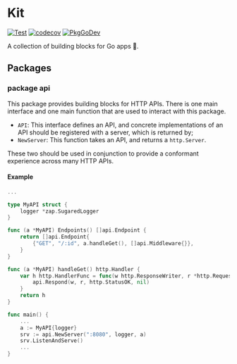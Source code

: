 # Kit
[![Test](https://github.com/Ometria/ometria.kit/workflows/Test/badge.svg)](https://github.com/Ometria/ometria.kit/actions?query=workflow%3ATest)
[![codecov](https://codecov.io/gh/Ometria/ometria.kit/branch/main/graph/badge.svg)](https://codecov.io/gh/Ometria/ometria.kit)
[![PkgGoDev](https://pkg.go.dev/badge/github.com/Ometria/ometria.kit)](https://pkg.go.dev/github.com/Ometria/ometria.kit)

A collection of building blocks for Go apps 🧱.

## Packages

### package api

This package provides building blocks for HTTP APIs. There is one main interface and one main function that are used
to interact with this package.

- `API`: This interface defines an API, and concrete implementations of an API should be registered with a server, which is returned by;
- `NewServer`: This function takes an API, and returns a `http.Server`.

These two should be used in conjunction to provide a conformant experience across many HTTP APIs.

#### Example

```go
...

type MyAPI struct {
    logger *zap.SugaredLogger
}

func (a *MyAPI) Endpoints() []api.Endpoint {
    return []api.Endpoint{
        {"GET", "/:id", a.handleGet(), []api.Middleware{}},
    }
}

func (a *MyAPI) handleGet() http.Handler {
    var h http.HandlerFunc = func(w http.ResponseWriter, r *http.Request) {
        api.Respond(w, r, http.StatusOK, nil)
    }
    return h
}

func main() {
    ...
    a := MyAPI{logger}
    srv := api.NewServer(":8080", logger, a)
    srv.ListenAndServe()
    ...
}
```
